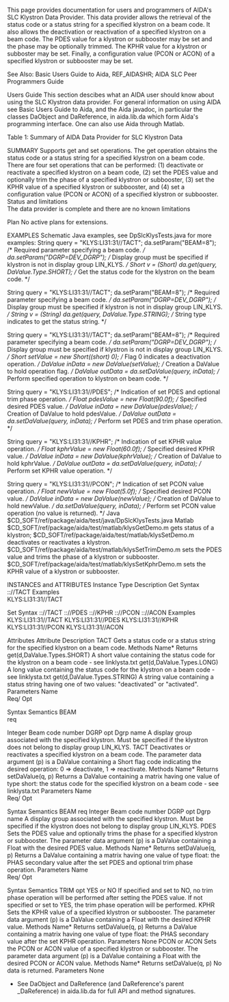This page provides documentation for users and programmers of AIDA's SLC Klystron Data Provider. This data provider allows the retrieval of the status code or a status string for a specified klystron on a beam code. It also allows the deactivation or reactivation of a specified klystron on a beam code. The PDES value for a klystron or subbooster may be set and the phase may be optionally trimmed. The KPHR value for a klystron or subboster may be set. Finally, a configuration value (PCON or ACON) of a specified klystron or subbooster may be set.

See Also: Basic Users Guide to Aida, REF_AIDASHR; AIDA SLC Peer Programmers Guide

Users Guide
This section descibes what an AIDA user should know about using the SLC Klystron data provider. For general information on using AIDA see Basic Users Guide to Aida, and the Aida javadoc, in particular the classes DaObject and DaReference, in aida.lib.da which form Aida's programming interface. One can also use Aida through Matlab.

Table 1: Summary of AIDA Data Provider for SLC Klystron Data

SUMMARY
Supports get and set operations. The get operation obtains the status code or a status string for a specified klystron on a beam code. There are four set operations that can be performed: (1) deactivate or reactivate a specified klystron on a beam code, (2) set the PDES value and optionally trim the phase of a specified klystron or subbooster, (3) set the KPHR value of a specified klystron or subbooster, and (4) set a configuration value (PCON or ACON) of a specified klystron or subbooster.
Status and limitations	
The data provider is complete and there are no known limitations

Plan	No active plans for extensions.

EXAMPLES
Schematic	Java examples, see DpSlcKlysTests.java for more examples:
String query = "KLYS:LI31:31//TACT";
da.setParam("BEAM=8");         /* Required parameter specifying a beam code. */
da.setParam("DGRP=DEV_DGRP");  /* Display group must be specified if klystron is not in display group LIN_KLYS. */
Short v = (Short) da.get(query, DaValue.Type.SHORT); /* Get the status code for the klystron on the beam code. */ 

String query = "KLYS:LI31:31//TACT";
da.setParam("BEAM=8");         /* Required parameter specifying a beam code. */
da.setParam("DGRP=DEV_DGRP");  /* Display group must be specified if klystron is not in display group LIN_KLYS. */
String v = (String) da.get(query, DaValue.Type.STRING); /* String type indicates to get the status string. */ 

String query = "KLYS:LI31:31//TACT";
da.setParam("BEAM=8");         /* Required parameter specifying a beam code. */
da.setParam("DGRP=DEV_DGRP");  /* Display group must be specified if klystron is not in display group LIN_KLYS. */
Short setValue = new Short((short) 0); /* Flag 0 indicates a deactivation operation. */
DaValue inData = new DaValue(setValue); /* Creation a DaValue to hold operation flag. */
DaValue outData = da.setDaValue(query, inData); /* Perform specified operation to klystron on beam code. */

String query = "KLYS:LI31:31//PDES"; /* Indication of set PDES and optional trim phase operation. */
Float pdesValue = new Float(90.0f); /* Specified desired PDES value. */
DaValue inData = new DaValue(pdesValue); /* Creation of DaValue to hold pdesValue. */
DaValue outData = da.setDaValue(query, inData); /* Perform set PDES and trim phase operation. */

String query = "KLYS:LI31:31//KPHR"; /* Indication of set KPHR value operation. */
Float kphrValue = new Float(60.0f); /* Specified desired KPHR value. */
DaValue inData = new DaValue(kphrValue); /* Creation of DaValue to hold kphrValue. */
DaValue outData = da.setDaValue(query, inData); /* Perform set KPHR value operation. */

String query = "KLYS:LI31:31//PCON"; /* Indication of set PCON value operation. */
Float newValue = new Float(5.0f); /* Specified desired PCON value. */
DaValue inData = new DaValue(newValue); /* Creation of DaValue to hold newValue. */
da.setDaValue(query, inData); /* Perform set PCON value operation (no value is returned). */
Java	$CD_SOFT/ref/package/aida/test/java/DpSlcKlysTests.java
Matlab	$CD_SOFT/ref/package/aida/test/matlab/klysGetDemo.m gets status of a klystron;
$CD_SOFT/ref/package/aida/test/matlab/klysSetDemo.m deactivates or reactivates a klystron.
$CD_SOFT/ref/package/aida/test/matlab/klysSetTrimDemo.m sets the PDES value and trims the phase of a klystron or subbooster.
$CD_SOFT/ref/package/aida/test/matlab/klysSetKphrDemo.m sets the KPHR value of a klystron or subbooster.

INSTANCES and ATTRIBUTES
Instance Type	Description
Get	Syntax	<prim>:<micr>:<unit>//TACT
Examples	
KLYS:LI31:31//TACT

Set	Syntax	<prim>:<micr>:<unit>//TACT
<prim>:<micr>:<unit>//PDES
<prim>:<micr>:<unit>//KPHR
<prim>:<micr>:<unit>//PCON
<prim>:<micr>:<unit>//ACON
Examples	
KLYS:LI31:31//TACT
KLYS:LI31:31//PDES
KLYS:LI31:31//KPHR
KLYS:LI31:31//PCON
KLYS:LI31:31//ACON

Attributes
Attribute	Description
TACT	Gets a status code or a status string for the specified klystron on a beam code.
Methods	Name*	Returns
get(d,DaValue.Types.SHORT)	A short value containing the status code for the klystron on a beam code - see linklysta.txt
get(d,DaValue.Types.LONG)	A long value containing the status code for the klystron on a beam code - see linklysta.txt
get(d,DaValue.Types.STRING)	A string value containing a status string having one of two values: "deactivated" or "activated".
Parameters	Name	
Req/
Opt

Syntax	Semantics
BEAM	
req

Integer	Beam code number
DGRP	opt	Dgrp name	A display group associated with the specified klystron. Must be specified if the klystron does not belong to display group LIN_KLYS.
TACT	Deactivates or reactivates a specified klystron on a beam code. The parameter data argument (p) is a DaValue containing a Short flag code indicating the desired operation: 0 => deactivate, 1 => reactivate.
Methods	Name*	Returns
setDaValue(q, p)	Returns a DaValue containing a matrix having one value of type short: the status code for the specified klystron on a beam code - see linklysta.txt
Parameters	Name	
Req/
Opt

Syntax	Semantics
BEAM	req	Integer	Beam code number
DGRP	opt	Dgrp name	A display group associated with the specified klystron. Must be specified if the klystron does not belong to display group LIN_KLYS.
PDES	Sets the PDES value and optionally trims the phase for a specified klystron or subbooster. The parameter data argument (p) is a DaValue containing a Float with the desired PDES value.
Methods	Name*	Returns
setDaValue(q, p)	Returns a DaValue containing a matrix having one value of type float: the PHAS secondary value after the set PDES and optional trim phase operation.
Parameters	Name	
Req/
Opt

Syntax	Semantics
TRIM	opt	YES or NO	If specified and set to NO, no trim phase operation will be performed after setting the PDES value. If not specified or set to YES, the trim phase operation will be performed.
KPHR	Sets the KPHR value of a specified klystron or subbooster. The parameter data argument (p) is a DaValue containing a Float with the desired KPHR value.
Methods	Name*	Returns
setDaValue(q, p)	Returns a DaValue containing a matrix having one value of type float: the PHAS secondary value after the set KPHR operation.
Parameters	None
PCON or ACON	Sets the PCON or ACON value of a specified klystron or subbooster. The parameter data argument (p) is a DaValue containing a Float with the desired PCON or ACON value.
Methods	Name*	Returns
setDaValue(q, p)	No data is returned.
Parameters	None
* See DaObject and DaReference (and DaReference's parent _DaReference) in aida.lib.da for full API and method signatures.

